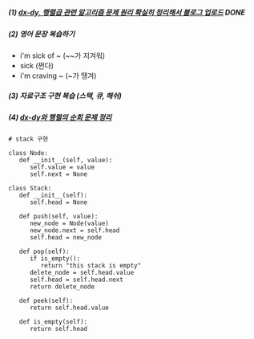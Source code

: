 


##### (1) [dx-dy, 행렬곱 관련 알고리즘 문제 원리 확실히 정리해서 블로그 업로드](https://blog.naver.com/cksgurwkd12/223020410988) DONE
##### (2) 영어 문장 복습하기
   - i'm sick of ~ (~~가 지겨워) <br>
   - sick (쩐다) <br>
   - i'm craving ~ (~가 땡겨) <br>
##### (3) 자료구조 구현 복습 (스택, 큐, 해쉬)
##### (4) [dx-dy와 행렬의 순회 문제 정리](https://blog.naver.com/cksgurwkd12/223020977532)

```
# stack 구현

class Node:
   def __init__(self, value):
      self.value = value
      self.next = None

class Stack:
   def __init__(self):
      self.head = None
   
   def push(self, value):
      new_node = Node(value)
      new_node.next = self.head
      self.head = new_node
      
   def pop(self):
      if is_empty():
         return "this stack is empty"
      delete_node = self.head.value
      self.head = self.head.next
      return delete_node
      
   def peek(self):
      return self.head.value
      
   def is_empty(self):
      return self.head
   
```
